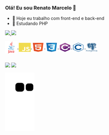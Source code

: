 ### Olá! Eu sou Renato Marcelo 👋

- 🔭 Hoje eu trabalho com front-end e back-end
- 🌱  Estudando PHP

<div>
  <a href="https://github.com/jimy189">
  <img height="180em" src="https://github-readme-stats.vercel.app/api?username=jimy189&show_icons=true&theme=dark&include_all_commits=true&count_private=true"/>
  <img height="180em" src="https://github-readme-stats.vercel.app/api/top-langs/?username=jimy189&layout=compact&langs_count=7&theme=dark"/>
</div>

<div style="display: inline_block"><br>
  <img align="center"  height="40" width="40" src="https://github.com/devicons/devicon/blob/master/icons/java/java-original-wordmark.svg">
  <img align="center" alt="Rafa-Js" height="30" width="40" src="https://raw.githubusercontent.com/devicons/devicon/master/icons/javascript/javascript-plain.svg">
  <img align="center"  height="30" width="40" src="https://raw.githubusercontent.com/devicons/devicon/master/icons/html5/html5-original.svg">
  <img align="center"  height="30" width="40" src="https://raw.githubusercontent.com/devicons/devicon/master/icons/css3/css3-original.svg">
  <img align="center"  height="30" width="40" src="https://raw.githubusercontent.com/devicons/devicon/master/icons/csharp/csharp-original.svg">
  <img align="center"  height="30" width="40" src="https://github.com/devicons/devicon/blob/master/icons/c/c-line.svg">
  <img align="center"  height="30" width="40" src="https://github.com/devicons/devicon/blob/master/icons/postgresql/postgresql-plain-wordmark.svg">
</div> 

  ##
 
<div> 
  <a href ="mailto:renatocelo189@gmail.com"><img src="https://img.shields.io/badge/-Gmail-%23333?style=for-the-badge&logo=gmail&logoColor=white" target="_blank"></a>
  <a href="https://www.linkedin.com/in/renato-santos-9223871ab" target="_blank"><img src="https://img.shields.io/badge/-LinkedIn-%230077B5?style=for-the-badge&logo=linkedin&logoColor=white" target="_blank"></a> 
 
  ![Snake animation](https://github.com/rafaballerini/rafaballerini/blob/output/github-contribution-grid-snake.svg)
 
</div>
